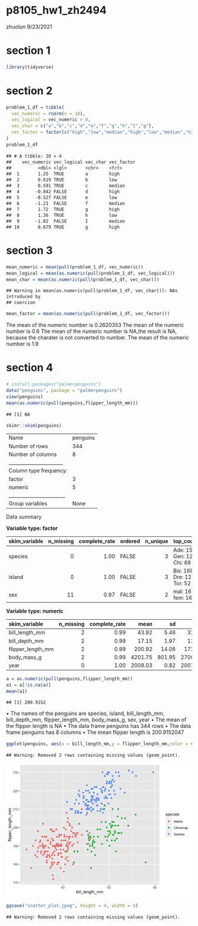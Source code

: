 p8105\_hw1\_zh2494
================
zhuolun
9/23/2021

# section 1

``` r
library(tidyverse)
```

# section 2

``` r
problem_1_df = tibble(
  vec_numeric = rnorm(n = 10),
  vec_logical = vec_numeric > 0,
  vec_char = c("a","b","c","d","e","f","g","h","I","g"),
  vec_factor = factor(c("high","low","median","high","low","median","high","low","median","high"))
)
problem_1_df
```

    ## # A tibble: 10 × 4
    ##    vec_numeric vec_logical vec_char vec_factor
    ##          <dbl> <lgl>       <chr>    <fct>     
    ##  1       1.25  TRUE        a        high      
    ##  2       0.619 TRUE        b        low       
    ##  3       0.591 TRUE        c        median    
    ##  4      -0.842 FALSE       d        high      
    ##  5      -0.527 FALSE       e        low       
    ##  6      -1.21  FALSE       f        median    
    ##  7       1.72  TRUE        g        high      
    ##  8       1.36  TRUE        h        low       
    ##  9      -1.02  FALSE       I        median    
    ## 10       0.679 TRUE        g        high

# section 3

``` r
mean_numeric = mean(pull(problem_1_df, vec_numeric))
mean_logical = mean(as.numeric(pull(problem_1_df, vec_logical)))
mean_char = mean(as.numeric(pull(problem_1_df, vec_char)))
```

    ## Warning in mean(as.numeric(pull(problem_1_df, vec_char))): NAs introduced by
    ## coercion

``` r
mean_factor = mean(as.numeric(pull(problem_1_df, vec_factor)))
```

The mean of the numeric number is 0.2620353 The mean of the numeric
number is 0.6 The mean of the numeric number is NA,the result is NA,
because the charater is not converted to number. The mean of the numeric
number is 1.9

# section 4

``` r
# install.packages("palmerpenguins")
data("penguins", package = "palmerpenguins")
view(penguins)
mean(as.numeric(pull(penguins,flipper_length_mm)))
```

    ## [1] NA

``` r
skimr::skim(penguins)
```

|                                                  |          |
|:-------------------------------------------------|:---------|
| Name                                             | penguins |
| Number of rows                                   | 344      |
| Number of columns                                | 8        |
| \_\_\_\_\_\_\_\_\_\_\_\_\_\_\_\_\_\_\_\_\_\_\_   |          |
| Column type frequency:                           |          |
| factor                                           | 3        |
| numeric                                          | 5        |
| \_\_\_\_\_\_\_\_\_\_\_\_\_\_\_\_\_\_\_\_\_\_\_\_ |          |
| Group variables                                  | None     |

Data summary

**Variable type: factor**

| skim\_variable | n\_missing | complete\_rate | ordered | n\_unique | top\_counts                 |
|:---------------|-----------:|---------------:|:--------|----------:|:----------------------------|
| species        |          0 |           1.00 | FALSE   |         3 | Ade: 152, Gen: 124, Chi: 68 |
| island         |          0 |           1.00 | FALSE   |         3 | Bis: 168, Dre: 124, Tor: 52 |
| sex            |         11 |           0.97 | FALSE   |         2 | mal: 168, fem: 165          |

**Variable type: numeric**

| skim\_variable      | n\_missing | complete\_rate |    mean |     sd |     p0 |     p25 |     p50 |    p75 |   p100 | hist  |
|:--------------------|-----------:|---------------:|--------:|-------:|-------:|--------:|--------:|-------:|-------:|:------|
| bill\_length\_mm    |          2 |           0.99 |   43.92 |   5.46 |   32.1 |   39.23 |   44.45 |   48.5 |   59.6 | ▃▇▇▆▁ |
| bill\_depth\_mm     |          2 |           0.99 |   17.15 |   1.97 |   13.1 |   15.60 |   17.30 |   18.7 |   21.5 | ▅▅▇▇▂ |
| flipper\_length\_mm |          2 |           0.99 |  200.92 |  14.06 |  172.0 |  190.00 |  197.00 |  213.0 |  231.0 | ▂▇▃▅▂ |
| body\_mass\_g       |          2 |           0.99 | 4201.75 | 801.95 | 2700.0 | 3550.00 | 4050.00 | 4750.0 | 6300.0 | ▃▇▆▃▂ |
| year                |          0 |           1.00 | 2008.03 |   0.82 | 2007.0 | 2007.00 | 2008.00 | 2009.0 | 2009.0 | ▇▁▇▁▇ |

``` r
a = as.numeric(pull(penguins,flipper_length_mm))
a1 = a[!is.na(a)]
mean(a1)
```

    ## [1] 200.9152

• The names of the penguins are species, island, bill\_length\_mm,
bill\_depth\_mm, flipper\_length\_mm, body\_mass\_g, sex, year • The
mean of the flipper length is NA • The data frame penguins has 344 rows
• The data frame penguins has 8 columns • The mean flipper length is
200.9152047

``` r
ggplot(penguins, aes(x = bill_length_mm,y = flipper_length_mm,color = species)) + geom_point()
```

    ## Warning: Removed 2 rows containing missing values (geom_point).

![](p8105_hw1_zh2494_files/figure-gfm/unnamed-chunk-4-1.png)<!-- -->

``` r
ggsave("scatter_plot.jpeg", height = 4, width = 4)
```

    ## Warning: Removed 2 rows containing missing values (geom_point).
